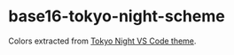 # base16-tokyo-night-scheme

Colors extracted from [Tokyo Night VS Code theme](https://github.com/enkia/tokyo-night-vscode-theme).
